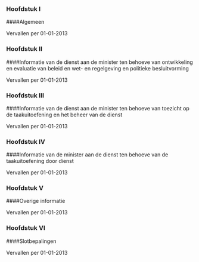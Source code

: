 <meta http-equiv='Content-Type' content='text/html; charset=utf-8' />

### Hoofdstuk  I  

####Algemeen

Vervallen per 01-01-2013 

### Hoofdstuk  II  

####Informatie van de dienst aan de minister ten behoeve van ontwikkeling en evaluatie van beleid en wet- en regelgeving en politieke besluitvorming

Vervallen per 01-01-2013 

### Hoofdstuk  III  

####Informatie van de dienst aan de minister ten behoeve van toezicht op de taakuitoefening en het beheer van de dienst

Vervallen per 01-01-2013 

### Hoofdstuk  IV  

####Informatie van de minister aan de dienst ten behoeve van de taakuitoefening door dienst

Vervallen per 01-01-2013 

### Hoofdstuk  V  

####Overige informatie

Vervallen per 01-01-2013 

### Hoofdstuk  VI  

####Slotbepalingen

Vervallen per 01-01-2013 

